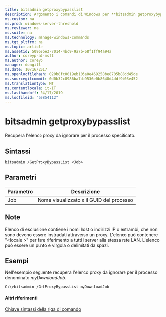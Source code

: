 ```yaml
---
title: bitsadmin getproxybypasslist
description: Argomento i comandi di Windows per **bitsadmin getproxybypasslist** -recupera l'elenco proxy da ignorare per il processo specificato.
ms.custom: na
ms.prod: windows-server-threshold
ms.reviewer: na
ms.suite: na
ms.technology: manage-windows-commands
ms.tgt_pltfrm: na
ms.topic: article
ms.assetid: 50959be3-7014-4bc9-9a7b-68f1ff94a94a
author: coreyp-at-msft
ms.author: coreyp
manager: dongill
ms.date: 10/16/2017
ms.openlocfilehash: 020b8fc0019eb103a0e469258be8705b80dd45de
ms.sourcegitcommit: 0d0b32c8986ba7db9536e0b8648d4ddf9b03e452
ms.translationtype: MT
ms.contentlocale: it-IT
ms.lasthandoff: 04/17/2019
ms.locfileid: "59854112"
---
```

# <a name="bitsadmin-getproxybypasslist"></a>bitsadmin getproxybypasslist

Recupera l'elenco proxy da ignorare per il processo specificato.

## <a name="syntax"></a>Sintassi

```
bitsadmin /GetProxyBypassList <Job>
```

## <a name="parameters"></a>Parametri

|Parametro|Descrizione|
|---------|-----------|
|Job|Nome visualizzato o il GUID del processo|

## <a name="remarks"></a>Note

Elenco di esclusione contiene i nomi host o indirizzi IP o entrambi, che non sono devono essere instradati attraverso un proxy. L'elenco può contenere "\<locale >" per fare riferimento a tutti i server alla stessa rete LAN. L'elenco può essere un punto e virgola o delimitati da spazi.

## <a name="BKMK_examples"></a>Esempi

Nell'esempio seguente recupera l'elenco proxy da ignorare per il processo denominato *myDownloadJob*.
```
C:\>bitsadmin /GetProxyBypassList myDownloadJob
```

#### <a name="additional-references"></a>Altri riferimenti

[Chiave sintassi della riga di comando](command-line-syntax-key.md)
